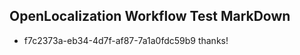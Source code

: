 ## OpenLocalization Workflow Test MarkDown
* f7c2373a-eb34-4d7f-af87-7a1a0fdc59b9 thanks!

<!--HONumber=Dec16_HO1-->



